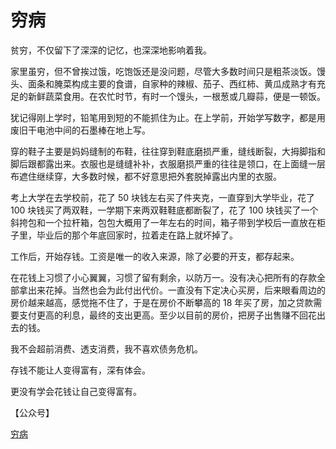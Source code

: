 # 穷病

贫穷，不仅留下了深深的记忆，也深深地影响着我。

家里虽穷，但不曾挨过饿，吃饱饭还是没问题，尽管大多数时间只是粗茶淡饭。馒头、面条和腌菜构成主要的食谱，自家种的辣椒、茄子、西红柿、黄瓜成熟才有充足的新鲜蔬菜食用。在农忙时节，有时一个馒头，一根葱或几瓣蒜，便是一顿饭。

犹记得刚上学时，铅笔用到短的不能抓住为止。在上学前，开始学写数字，都是用废旧干电池中间的石墨棒在地上写。

穿的鞋子主要是妈妈缝制的布鞋，往往穿到鞋底磨损严重，缝线断裂，大拇脚指和脚后跟都露出来。衣服也是缝缝补补，衣服磨损严重的往往是领口，在上面缝一层布遮住继续穿，大多数时候，都不好意思把外套脱掉露出内里的衣服。

考上大学在去学校前，花了 50 块钱左右买了件夹克，一直穿到大学毕业，花了 100 块钱买了两双鞋，一学期下来两双鞋鞋底都断裂了，花了 100 块钱买了一个斜挎包和一个拉杆箱，包包大概用了一年左右的时间，箱子带到学校后一直放在柜子里，毕业后的那个年底回家时，拉着走在路上就坏掉了。

工作后，开始存钱。工资是唯一的收入来源，除了必要的开支，都存起来。

在花钱上习惯了小心翼翼，习惯了留有剩余，以防万一。没有决心把所有的存款全部拿出来花掉。当然也会为此付出代价。一直没有下定决心买房，后来眼看周边的房价越来越高，感觉拖不住了，于是在房价不断攀高的 18 年买了房，加之贷款需要支付更高的利息，最终的支出更高。至少以目前的房价，把房子出售赚不回花出去的钱。

我不会超前消费、透支消费，我不喜欢债务危机。

存钱不能让人变得富有，深有体会。

更没有学会花钱让自己变得富有。

【公众号】

[穷病](https://mp.weixin.qq.com/s/zh2qs3QUV4_6eW_VKiTnVA)